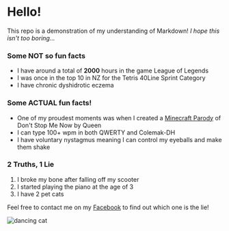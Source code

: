 # Hello!

This repo is a demonstration of my understanding of Markdown! *I hope this isn't too boring...*

### Some **NOT** so fun facts
- I have around a total of **2000** hours in the game League of Legends
- I was once in the top 10 in NZ for the Tetris 40Line Sprint Category
- I have chronic dyshidrotic eczema

### Some **ACTUAL** fun facts!
- One of my proudest moments was when I created a [Minecraft Parody](https://www.youtube.com/watch?v=661NcGDDaFg) of Don't Stop Me Now by Queen
- I can type 100+ wpm in both QWERTY and Colemak-DH
- I have voluntary nystagmus meaning I can control my eyeballs and make them shake

### 2 Truths, 1 Lie ###
1. I broke my bone after falling off my scooter
2. I started playing the piano at the age of 3
3. I have 2 pet cats

Feel free to contact me on my [Facebook](https://www.facebook.com/yunha.kim.336/) to find out which one is the lie!

![dancing cat](https://i.redd.it/uo9msjsnwi5c1.gif)
